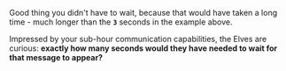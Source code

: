 Good thing you didn't have to wait, because that would have taken a long time - much longer than the **`3`** seconds in the example above.

Impressed by your sub-hour communication capabilities, the Elves are curious: **exactly how many seconds would they have needed to wait for that message to appear?**